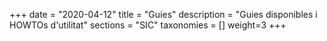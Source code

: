 +++
date        = "2020-04-12"
title       = "Guies"
description = "Guies disponibles i HOWTOs d'utilitat"
sections    = "SIC"
taxonomies  = []
weight=3
+++
